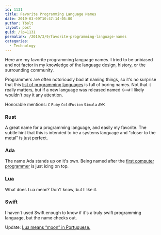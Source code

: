 ```yaml
---
id: 1131
title: Favorite Programming Language Names
date: 2019-03-09T10:47:14-05:00
author: Tbolt
layout: post
guid: /?p=1131
permalink: /2019/3/9/favorite-programming-language-names
categories:
  - Technology
---
```


Here are my favorite programming language names. I tried to be unbiased and not factor in my knowledge of the language design, history, or the surrounding community.

Programmers are often notoriously bad at naming things, so it's no surprise that this [list of programming languages](https://en.wikipedia.org/wiki/List_of_programming_languages) is full of boring names. Not that it really matters, but if a new language was released named `K++#` I likely wouldn't pay it any attention.

Honorable mentions: `C` `Ruby` `ColdFusion` `Simula` `AWK`

### Rust

A great name for a programming language, and easily my favorite. The subtle hint that this is intended to be a systems language and "closer to the metal" is just perfect.

### Ada

The name Ada stands up on it's own. Being named after the [first computer programmer](https://en.wikipedia.org/wiki/Ada_Lovelace) is just icing on top.

### Lua

What does Lua mean? Don't know, but I like it.

### Swift

I haven't used Swift enough to know if it's a truly swift programming language, but the name checks out.

Update: [Lua means “moon” in Portuguese.](https://lobste.rs/s/v5djol/favorite_programming_language_names#c_j8esrn)
